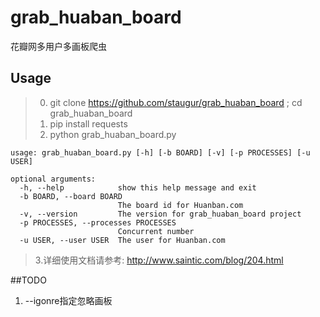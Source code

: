 # grab_huaban_board
花瓣网多用户多画板爬虫

## Usage

> 0. git clone https://github.com/staugur/grab_huaban_board ; cd grab_huaban_board
> 1. pip install requests
> 2. python grab_huaban_board.py
```
usage: grab_huaban_board.py [-h] [-b BOARD] [-v] [-p PROCESSES] [-u USER]

optional arguments:
  -h, --help            show this help message and exit
  -b BOARD, --board BOARD
                        The board id for Huanban.com
  -v, --version         The version for grab_huaban_board project
  -p PROCESSES, --processes PROCESSES
                        Concurrent number
  -u USER, --user USER  The user for Huanban.com
```
> 3.详细使用文档请参考: http://www.saintic.com/blog/204.html


##TODO
1. --igonre指定忽略画板

